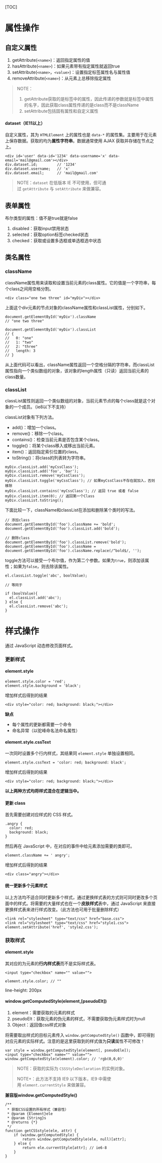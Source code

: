 [TOC]

# 属性操作

## 自定义属性

1. getAttribute(`<name>`)：返回指定属性的值
2. hasAttribute(`<name>`)：如果元素带有指定属性就返回true
3. setAttribute(`<name>`，`<value>`)：设置指定标签属性名与属性值
4. removeAttribute(`<name>`)：从元素上总移除指定属性

> NOTE：
>
> 1. getAttribute获取的是标签中的属性，因此传递的参数就是标签中属性的名字，因此获取class属性传递的是class而不是className
> 2. setAttribute包括固有属性和自定义属性

#### dataset（IE11以上）

自定义属性，其为 `HTMLElement` 上的属性也是 `data-*` 的属性集。主要用于在元素上保存数据。获取的均为**属性字符串**。数据通常使用 AJAX 获取并存储在节点之上。

```
<div id='user' data-id='1234' data-username='x' data-email='mail@gmail.com'></div>
div.dataset.id;         // '1234'
div.dataset.username;   // 'x'
div.dataset.email;      // 'mail@gmail.com'
```

> NOTE：`dataset` 在低版本 IE 不可使用，但可通过 `getAttribute` 与 `setAttribute` 来做兼容。

## 表单属性

布尔类型的属性：值不是true就是false 

1. disabled：获取input禁用状态
2. selected：获取option标签checked状态
3. checked：获取或设置多选框或单选框选中状态

## 类名属性

### className

className属性用来读取和设置当前元素的class属性。它的值是一个字符串，每个class之间用空格分割。

```
<div class="one two three" id="myDiv"></div>
```

上面这个div元素的节点对象的className属性和classList属性，分别如下。

```
document.getElementById('myDiv').className
// "one two three"

document.getElementById('myDiv').classList
// {
//   0: "one"
//   1: "two"
//   2: "three"
//   length: 3
// }
```

从上面代码可以看出，className属性返回一个空格分隔的字符串，而classList属性指向一个类似数组的对象，该对象的length属性（只读）返回当前元素的class数量。

### classList

classList属性则返回一个类似数组的对象，当前元素节点的每个class就是这个对象的一个成员。（ie8以下不支持）

classList对象有下列方法。

- add()：增加一个class。
- remove()：移除一个class。
- contains()：检查当前元素是否包含某个class。
- toggle()：将某个class移入或移出当前元素。
- item()：返回指定索引位置的class。
- toString()：将class的列表转为字符串。

```
myDiv.classList.add('myCssClass');
myDiv.classList.add('foo', 'bar');
myDiv.classList.remove('myCssClass');
myDiv.classList.toggle('myCssClass'); // 如果myCssClass不存在就加入，否则移除
myDiv.classList.contains('myCssClass'); // 返回 true 或者 false
myDiv.classList.item(0); // 返回第一个Class
myDiv.classList.toString();
```

下面比较一下，className和classList在添加和删除某个类时的写法。

```
// 添加class
document.getElementById('foo').className += 'bold';
document.getElementById('foo').classList.add('bold');

// 删除class
document.getElementById('foo').classList.remove('bold');
document.getElementById('foo').className =
document.getElementById('foo').className.replace(/^bold$/, '');
```

toggle方法可以接受一个布尔值，作为第二个参数。如果为`true`，则添加该属性；如果为`false`，则去除该属性。

```
el.classList.toggle('abc', boolValue);

// 等同于

if (boolValue){
  el.classList.add('abc');
} else {
  el.classList.remove('abc');
}
```

# 样式操作

通过 JavaScript 动态修改页面样式。

### 更新样式

#### element.style

```
element.style.color = 'red';
element.style.background = 'black';
```

增加样式后得到的结果

```
<div style="color: red; background: black;"></div>
```

**缺点**

- 每个属性的更新都需要一个命令
- 命名异常（以驼峰命名法命名属性）

#### element.style.cssText

一次同时设置多个行内样式，其结果同 `element.style` 单独设置相同。

```
element.style.cssText = 'color: red; background: black';
```

增加样式后得到的结果

```
<div style="color: red; background: black;"></div>
```

**以上两种方式均将样式混合在逻辑当中。**

#### 更新 class

首先需要创建对应样式的 CSS 样式。

```
.angry {
  color: red;
  background: black;
}
```

然后再在 JavaScript 中，在对应的事件中给元素添加需要的类即可。

```
element.className += ' angry';
```

增加样式后得到的结果

```
<div class="angry"></div>
```

#### 统一更新多个元素样式

以上方法均不适合同时更新多个样式，通过更换样式表的方式则可同时更改多个页面中的样式。将需要的大量样式也在一个**皮肤样式**表中，通过 JavaScript 来直接更换样式表来进行样式改变。（此方法也可用于批量删除样式）

```
<link rel="stylesheet" type="text/css" href="base.css">
<link rel="stylesheet" type="text/css" href="style1.css">
element.setAttribute('href', 'style2.css');
```

### 获取样式

#### element.style

其对应的为元素的**行内样式表**而不是实际样式表。

```
<input type="checkbox" name="" value="">
```

```
element.style.color; // ""
```

line-height: 200px

#### window.getComputedStyle(element,[pseudoElt])

1. element：需要获取的元素的样式
2. pseudoElt：获取元素的伪元素的样式，不需要获取伪元素样式时为null
3. Object：返回值css样式对象

将需要取出样式的目标元素传入 `window.getComputedStyle()` 函数中，即可得到对应元素的实际样式。注意的是这里获取到的样式值为**只读**属性不可修改！

```
var style = window.getComputedStyle(element[, pseudoEle]);
<input type="checkbox" name="" value="">
window.getComputedStyle(element).color; // 'rgb(0,0,0)'
```

> NOTE：获取的实际为 `CSSStyleDeclaration` 的实例对象。 
>
> NOTE+：此方法不支持 IE9 以下版本，IE9 中需使用 `element.currentStyle` 来做兼容。

**兼容版window.getComputedStyle()**

```
/**
 * 获取CSS设置的所有样式（兼容性）
 * @param {Element}ele
 * @param {String}s
 * @returns {*}
 */
function getCSSstyle(ele, attr) {
    if (window.getComputedStyle) {
        return window.getComputedStyle(ele, null)[attr];
    } else {
        return ele.currentStyle[attr]; // ie6-8
    }
}
```

